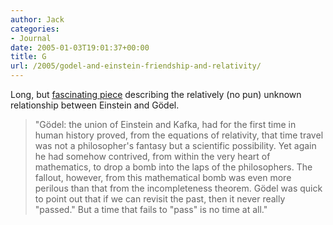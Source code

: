 ```yaml
---
author: Jack
categories:
- Journal
date: 2005-01-03T19:01:37+00:00
title: G
url: /2005/godel-and-einstein-friendship-and-relativity/
---
```


Long, but [fascinating piece][1] describing the relatively (no pun) unknown relationship between Einstein and G&ouml;del.

> 
> 
> "G&ouml;del: the union of Einstein and Kafka, had for the first time in human history proved, from the equations of relativity, that time travel was not a philosopher's fantasy but a scientific possibility. Yet again he had somehow contrived, from within the very heart of mathematics, to drop a bomb into the laps of the philosophers. The fallout, however, from this mathematical bomb was even more perilous than that from the incompleteness theorem. G&ouml;del was quick to point out that if we can revisit the past, then it never really "passed." But a time that fails to "pass" is no time at all."
> 
>

 [1]: http://chronicle.com/temp/reprint.php?%20id=7ixqqc97xiroy9hnb9o2154f61c2wl02